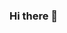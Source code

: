 ### Hi there 👋

<!--
**arusphere/arusphere** is a ✨ _special_ ✨ repository because its `README.md` (this file) appears on your GitHub profile.

- 💭 I'm currently on a journey to obtain my AWS Cloud Practitioner Certificate, and I'm excited about the possibilities it offers in the world of cloud computing! 
- 📖🧠 I'm currently reading up on "Designing Data-Intensive Applications," a book that's expanding and deepening my knowledge in the field. 
- 👯🤝🚀 I'm open to collaborations that allow me to learn, grow, and contribute to meaningful projects in the tech community.
Let's team up and create something amazing together!
- 🌆🏙️🌱 My heart beats for urban cities and sustainability! There's something mesmerizing about the hustle and bustle of city life, 
and I'm deeply passionate about making these cities more eco-friendly and livable. Let's chat about urban planning and sustainable tech solutions! 
-  🧐While I have a strong technical skill set, I'm always open to guidance and assistance from experienced professionals to navigate the complexities of the tech world.
- 💬 Feel free to ask me about my experiences transitioning into a tech career, my time at the Ada Developers Program, or how my passion for sustainability intersects with technology. I'm here to share insights and advice! 🗣️💼

- 🐱🐾 On a personal note, I'm also the proud parent of two adorable cats, who sometimes make surprise appearances during my tech adventures! 
- 🌍🌏🌎 Having lived in three continents, I've gained a global perspective that enriches my approach to tech projects and interactions. It's a small world after all! 

📫 If you'd like to connect or chat about tech, sustainability, or anything in between, you can reach out to me at [LinkedIn](https://www.linkedin.com/in/ariam-y-5a8ab4134/). I'd love to hear from you! 


## Technologies
- **Frontend:**
![JavaScript](https://img.shields.io/badge/-JavaScript-F7DF1E?logo=javascript&logoColor=white&style=flat-square)
![React](https://img.shields.io/badge/-React-61DAFB?logo=react&logoColor=white&style=flat-square)
![HTML](https://img.shields.io/badge/-HTML5-E34F26?logo=html5&logoColor=white&style=flat-square)
![CSS](https://img.shields.io/badge/-CSS3-1572B6?logo=css3&logoColor=white&style=flat-square)
- **Backend:**
![Python](https://img.shields.io/badge/-Python-3776AB?logo=python&logoColor=white&style=flat-square)
![Flask](https://img.shields.io/badge/-Flask-000000?logo=flask&logoColor=white&style=flat-square)
![Node.js](https://img.shields.io/badge/-Node.js-339933?logo=node.js&logoColor=white&style=flat-square)
![PostgreSQL](https://img.shields.io/badge/-PostgreSQL-336791?logo=postgresql&logoColor=white&style=flat-square)
![SQL](https://img.shields.io/badge/-SQL-4479A1?logo=sql&logoColor=white&style=flat-square)
![REST API](https://img.shields.io/badge/-REST%20API-007ACC?style=flat-square)
- **Testing:** 
![React Testing Library](https://img.shields.io/badge/-React%20Testing%20Library-DB7093?logo=testing-library&logoColor=white&style=flat-square)
![Jest](https://img.shields.io/badge/-Jest-C21325?logo=jest&logoColor=white&style=flat-square)
![Pytest](https://img.shields.io/badge/-Pytest-3776AB?logo=pytest&logoColor=white&style=flat-square)
- **Other:**
![Git](https://img.shields.io/badge/-Git-F05032?logo=git&logoColor=white&style=flat-square)
![GitHub](https://img.shields.io/badge/-GitHub-181717?logo=github&logoColor=white&style=flat-square)
![Jira](https://img.shields.io/badge/-Jira-0052CC?logo=jira&logoColor=white&style=flat-square)
![Postman](https://img.shields.io/badge/-Postman-FF6C37?logo=postman&logoColor=white&style=flat-square)
![CI/CD](https://img.shields.io/badge/-CI%2FCD-03599C?style=flat-square)
[![AWS S3](https://img.shields.io/badge/AWS-S3-orange)](https://aws.amazon.com/s3/)
![Heroku](https://img.shields.io/badge/-Heroku-430098?logo=heroku&logoColor=white&style=flat-square)

## Projects
### Seattle Black Owned Map Proxy - [SobHub API](https://github.com/arusphere/Seattle-Black-Community-Hub-proxy-server)
- The Seattle-Black-Community-Hub-proxy-server is a Python-based web application built using the Flask framework.
- It provides a RESTful API that allows users to perform CRUD (create, read, update, delete) operations on resources related to black-owned businesses and historical sites in the Seattle area.
   
### Seattle Black Owned Map - [SobHub Front End](https://github.com/arusphere/Seattle-Black-Community-Hub-proxy-server) | [Demo](https://youtu.be/NdlYf-Foh4M) 
- **Tech:** Flask, PostgreSQL, SQLAlchemy, React and Leaflet, Python, Javascript, HTML/CSS, deployed on Heroku
- Developed a web application that serves as a community hub to help promote Black-owned businesses, services, and historical sites in Seattle, Washington.
- Users can view a map of Seattle with markers for all the businesses and sites on the map.
- They can click on each marker to see more information about each location and its contact details.
- It fetches data from four endpoints using axios, a Promise-based HTTP client, and stores the data in state variables using React hooks.
  
### Inspiration Board - [Front End](https://github.com/arusphere/front-end-inspiration-board) | [Backend End](https://github.com/arusphere/back-end-inspiration-board) | 
- **Tech:** Flask, PostgreSQL, SQLAlchemy, React, Python, Javascript, HTML/CSS, deployed on Heroku
- Collaborated in a 4-person team to design and create an interactive web application that enabled users to post inspirational messages to a board owned by multiple individuals.
- Led the front-end design and development of a React-based web application, utilizing Props and Hooks to implement user interface
- Used React JS library to initialize and manipulate state within a component, propagate data to nested components
- Implemented test-driven development using Pytest and fixtures to validate board and card creation and retrieval routes, ensuring code reliability.

